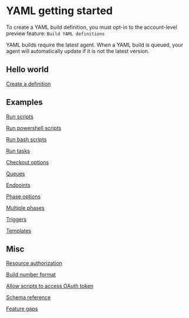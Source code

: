 # YAML getting started

To create a YAML build definition, you must opt-in to the account-level preview feature: `Build YAML definitions`

YAML builds require the latest agent. When a YAML build is queued, your agent will automatically update if it is not the latest version.

## Hello world

[Create a definition](yamlgettingstarted-definition.md)

## Examples

[Run scripts](yamlgettingstarted-scripts.md)

[Run powershell scripts](yamlgettingstarted-powershell.md)

[Run bash scripts](yamlgettingstarted-bash.md)

[Run tasks](yamlgettingstarted-tasks.md)

[Checkout options](yamlgettingstarted-checkout.md)

[Queues](yamlgettingstarted-queues.md)

[Endpoints](yamlgettingstarted-endpoints.md)

[Phase options](yamlgettingstarted-phase.md)

[Multiple phases](yamlgettingstarted-phases.md)

[Triggers](yamlgettingstarted-triggers.md)

[Templates](yamlgettingstarted-templates.md)

## Misc

[Resource authorization](yamlgettingstarted-authz.md)

[Build number format](yamlgettingstarted-name.md)

[Allow scripts to access OAuth token](yamlgettingstarted-token.md)

[Schema reference](yamlgettingstarted-schema.md)

[Feature gaps](yamlgettingstarted-features.md)
